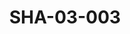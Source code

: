---
pid: SHA-03-003
title: SHA-03-003
language: ar
collection: شرحبيل احمد
original_label: 
rights: شرحبيل احمد
location_of_original: شرحبيل احمد
photographer_or_studio: استوديو الفريد
scanned_from: photograph 6.5 by 10
_date: December, 1971
location: بحري، المزاد
description: شرحبيل احمد
additional_notes: '"هذه الصورة اخذتها قبل ذهابي رحلة للقاهرة اجازة معهد الموسيقى"'
permission_display: 'yes'
on_server: 'no'
on_website: 'no'
permalink: "/archive/ar/sha-03-003.html"
layout: photo-page
---